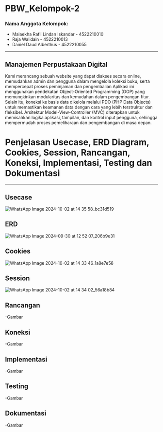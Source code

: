 # PBW_Kelompok-2

### Nama Anggota Kelompok:

- Malaekha Rafli Lindan Iskandar - 4522210010
- Raja Walidain - 4522210013
- Daniel Daud Alberthus - 4522210055


---
## Manajemen Perpustakaan Digital
Kami merancang sebuah website yang dapat diakses secara online, memudahkan admin dan pengguna dalam mengelola koleksi buku, serta mempercepat proses peminjaman dan pengembalian Aplikasi ini menggunakan pendekatan Object-Oriented Programming (OOP) yang memungkinkan modularitas dan kemudahan dalam pengembangan fitur. Selain itu, koneksi ke basis data dikelola melalui PDO (PHP Data Objects) untuk memastikan keamanan data dengan cara yang lebih terstruktur dan fleksibel. Arsitektur Model-View-Controller (MVC) diterapkan untuk memisahkan logika aplikasi, tampilan, dan kontrol input pengguna, sehingga mempermudah proses pemeliharaan dan pengembangan di masa depan. 

# Penjelasan Usecase, ERD Diagram, Cookies, Session, Rancangan, Koneksi, Implementasi, Testing dan Dokumentasi
---
## Usecase
![WhatsApp Image 2024-10-02 at 14 35 58_bc31d519](https://github.com/user-attachments/assets/586b3768-e666-483a-b6e6-4348db48f1f3)


## ERD
![WhatsApp Image 2024-09-30 at 12 52 07_206b9e31](https://github.com/user-attachments/assets/454a388e-c7cc-446d-9419-acf22ff8e32b)

##  Cookies
![WhatsApp Image 2024-10-02 at 14 33 46_1a8e7e58](https://github.com/user-attachments/assets/84aa8b07-dc17-4eab-8549-c0de5184436c)


## Session
![WhatsApp Image 2024-10-02 at 14 34 02_56a18b84](https://github.com/user-attachments/assets/3b135b57-d126-46ab-9e78-b9d34a7a2d21)


## Rancangan
-Gambar

## Koneksi
-Gambar

## Implementasi
-Gambar

## Testing
-Gambar

## Dokumentasi
-Gambar

